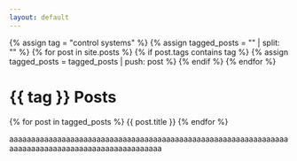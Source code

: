 ```yaml
---
layout: default
---
```


{% assign tag = "control systems" %}
{% assign tagged_posts = "" | split: "" %}
{% for post in site.posts %}
  {% if post.tags contains tag %}
    {% assign tagged_posts = tagged_posts | push: post %}
  {% endif %}
{% endfor %}


<h1>{{ tag }} Posts</h1>

{% for post in tagged_posts %}
  {{ post.title }}
{% endfor %}

aaaaaaaaaaaaaaaaaaaaaaaaaaaaaaaaaaaaaaaaaaaaaaaaaaaaaaaaaaaaaaaaaaaaaaaaaaaaaaaaaaaaaaaaaaaaaaaaaaa
